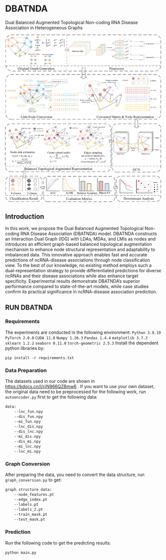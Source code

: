 # DBATNDA
Dual Balanced Augmented Topological Non-coding RNA Disease Association in Heterogeneous Graphs

![DBATNDA](/image/figure1.jpg)

## Introduction
In this work, we propose the Dual Balanced Augmented Topological Non-coding RNA Disease Association (DBATNDA) model. DBATNDA constructs an Interaction Dual Graph (IDG) with LDAs, MDAs, and LMIs as nodes and introduces an efficient graph-based balanced topological augmentation mechanism to enhance node structural representation and adaptability to imbalanced data. This innovative approach enables fast and accurate predictions of ncRNA-disease associations through node classification view. To the best of our knowledge, no existing method employs such a dual-representation strategy to provide differentiated predictions for diverse ncRNAs and their disease associations while also enhance target specificity. Experimental results demonstrate DBATNDA’s superior performance compared to state-of-the-art models, while case studies confirm its practical significance in ncRNA-disease association prediction.

## RUN DBATNDA
### Requirements
The experiments are conducted in the following environment:
`Python 3.9.19` `PyTorch 2.0.0` `CUDA 11.8` `Numpy 1.26.3` `Pandas 1.4.4` `matplotlib 3.7.3` `sklearn 1.2.2` `seaborn 0.11.0` `torch-geometric 2.5.3` Install the dependent python libraries by:
```
pip install -r requirements.txt
```


### Data Preparation
The datasets used in our code are shown in https://kdocs.cn/l/cjN966QZBmw6 . If you want to use your own dataset, the original data need to be preprocessed for the following work, run `autoencoder.py` first to get the following data:
```
data:
    --lnc_fun.npy
    --dis_fun.npy
    --mi_fun.npy
    --lnc_dis.npy
    --dis_lnc.npy
    --mi_dis.npy
    --dis_mi.npy
    --mi_lnc.npy
    --lnc_mi.npy
```

### Graph Conversion
After preparing the data, you need to convert the data structure, run `graph_conversion.py` to get:
```
graph structure data:
    --node_features.pt
    --edge_index.pt
    --labels.pt
    --labels_2.pt
    --train_mask.pt
    --test_mask.pt
```

### Prediction
Run the following code to get the predicting results:
```
python main.py
```


